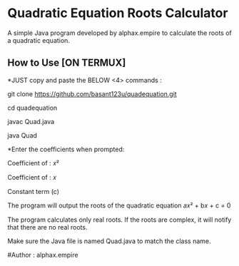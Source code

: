 # Quadratic Equation Roots Calculator

A simple Java program developed by alphax.empire to calculate the roots of a quadratic equation.

## How to Use [ON TERMUX]

*JUST copy and paste the BELOW <4> commands :

git clone https://github.com/basant123u/quadequation.git

cd quadequation

javac Quad.java

java Quad

*Enter the coefficients when prompted:

Coefficient of :
𝑥²

Coefficient of :
𝑥

Constant term (c)

The program will output the roots of the quadratic equation 
𝑎𝑥² + b𝑥 + c = 0


The program calculates only real roots. If the roots are complex, it will notify that there are no real roots.

Make sure the Java file is named Quad.java to match the class name.

#Author :
alphax.empire

